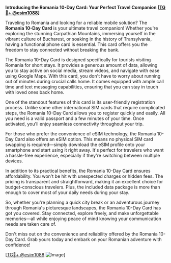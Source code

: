 **Introducing the Romania 10-Day Card: Your Perfect Travel Companion [[TG💪+ @esim1088](https://t.me/s/esim1088)]**

Traveling to Romania and looking for a reliable mobile solution? The **Romania 10-Day Card** is your ultimate travel companion! Whether you're exploring the stunning Carpathian Mountains, immersing yourself in the vibrant culture of Bucharest, or soaking in the history of Transylvania, having a functional phone card is essential. This card offers you the freedom to stay connected without breaking the bank.

The Romania 10-Day Card is designed specifically for tourists visiting Romania for short stays. It provides a generous amount of data, allowing you to stay active on social media, stream videos, and navigate with ease using Google Maps. With this card, you don't have to worry about running out of minutes during crucial calls home. It comes equipped with ample call time and text messaging capabilities, ensuring that you can stay in touch with loved ones back home.

One of the standout features of this card is its user-friendly registration process. Unlike some other international SIM cards that require complicated steps, the Romania 10-Day Card allows you to register quickly and easily. All you need is a valid passport and a few minutes of your time. Once activated, you'll enjoy seamless connectivity throughout your trip.

For those who prefer the convenience of eSIM technology, the Romania 10-Day Card also offers an eSIM option. This means no physical SIM card swapping is required—simply download the eSIM profile onto your smartphone and start using it right away. It's perfect for travelers who want a hassle-free experience, especially if they're switching between multiple devices.

In addition to its practical benefits, the Romania 10-Day Card ensures affordability. You won't be hit with unexpected charges or hidden fees. The pricing is transparent and straightforward, making it an excellent choice for budget-conscious travelers. Plus, the included data package is more than enough to cover most of your daily needs during your stay.

So, whether you're planning a quick city break or an adventurous journey through Romania's picturesque landscapes, the Romania 10-Day Card has got you covered. Stay connected, explore freely, and make unforgettable memories—all while enjoying peace of mind knowing your communication needs are taken care of.

Don't miss out on the convenience and reliability offered by the Romania 10-Day Card. Grab yours today and embark on your Romanian adventure with confidence! 

[[TG💪+ @esim1088](https://t.me/s/esim1088) ![Image](https://i.postimg.cc/Y0z9fWf4/image.png)]